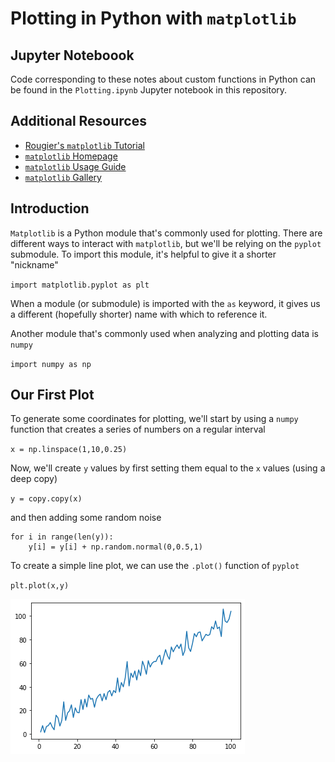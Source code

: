 # Plotting in Python with `matplotlib`

## Jupyter Noteboook

Code corresponding to these notes about custom functions in Python can be found in the `Plotting.ipynb` Jupyter notebook in this repository.

## Additional Resources

- [Rougier's `matplotlib` Tutorial](https://github.com/rougier/matplotlib-tutorial)
- [`matplotlib` Homepage](https://matplotlib.org/index.html)
- [`matplotlib` Usage Guide](https://matplotlib.org/tutorials/introductory/usage.html)
- [`matplotlib` Gallery](https://matplotlib.org/gallery.html)

## Introduction

`Matplotlib` is a Python module that's commonly used for plotting. There are different ways to interact with `matplotlib`, but we'll be relying on the `pyplot` submodule. To import this module, it's helpful to give it a shorter "nickname"

`import matplotlib.pyplot as plt`

When a module (or submodule) is imported with the `as` keyword, it gives us a different (hopefully shorter) name with which to reference it.

Another module that's commonly used when analyzing and plotting data is `numpy`

`import numpy as np`

## Our First Plot

To generate some coordinates for plotting, we'll start by using a `numpy` function that creates a series of numbers on a regular interval

`x = np.linspace(1,10,0.25)`

Now, we'll create `y` values by first setting them equal to the `x` values (using a deep copy)

`y = copy.copy(x)`

and then adding some random noise

```
for i in range(len(y)):
    y[i] = y[i] + np.random.normal(0,0.5,1)
```

To create a simple line plot, we can use the `.plot()` function of `pyplot`

`plt.plot(x,y)`

![plot1](https://raw.githubusercontent.com/FoundCompBio-Spr22/Plotting_Week10/main/images/plot1.png)
